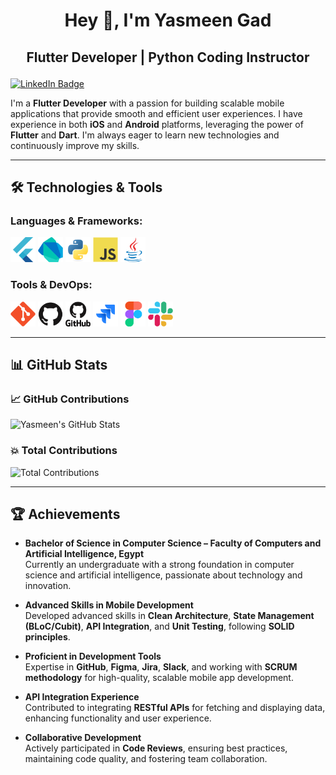 # <p align="center">Hey 👋, I'm Yasmeen Gad</p>

## <p align="center">Flutter Developer | Python Coding Instructor</p>

[![LinkedIn Badge](https://img.shields.io/badge/LinkedIn-Yasmeen%20Gad-blue?style=flat&logo=linkedin&logoColor=white)](linkedin.com/in/yasmin-gad-252316287)

I'm a **Flutter Developer** with a passion for building scalable mobile applications that provide smooth and efficient user experiences. I have experience in both **iOS** and **Android** platforms, leveraging the power of **Flutter** and **Dart**. I'm always eager to learn new technologies and continuously improve my skills.

---

## 🛠️ Technologies & Tools

### Languages & Frameworks:
<p align="start">
  <img src="https://raw.githubusercontent.com/devicons/devicon/master/icons/flutter/flutter-original.svg" alt="Flutter" width="40" height="40" />
  <img src="https://raw.githubusercontent.com/devicons/devicon/master/icons/dart/dart-original.svg" alt="Dart" width="40" height="40" />
  <img src="https://raw.githubusercontent.com/devicons/devicon/master/icons/python/python-original.svg" alt="Python" width="40" height="40" />
  <img src="https://raw.githubusercontent.com/devicons/devicon/master/icons/javascript/javascript-original.svg" alt="JavaScript" width="40" height="40" />
  <img src="https://raw.githubusercontent.com/devicons/devicon/master/icons/java/java-original.svg" alt="Java" width="40" height="40" />
</p>

### Tools & DevOps:
<p align="start">
  <img src="https://raw.githubusercontent.com/devicons/devicon/master/icons/git/git-original.svg" alt="Git" width="40" height="40" />
  <img src="https://raw.githubusercontent.com/devicons/devicon/master/icons/github/github-original.svg" alt="GitHub" width="40" height="40" />
  <img src="https://raw.githubusercontent.com/devicons/devicon/master/icons/github/github-original-wordmark.svg" alt="GitHub Actions" width="40" height="40" />
  <img src="https://raw.githubusercontent.com/devicons/devicon/master/icons/jira/jira-original.svg" alt="Jira" width="40" height="40" />
  <img src="https://raw.githubusercontent.com/devicons/devicon/master/icons/figma/figma-original.svg" alt="Figma" width="40" height="40" />
  <img src="https://raw.githubusercontent.com/devicons/devicon/master/icons/slack/slack-original.svg" alt="Slack" width="40" height="40" />
</p>

---

## 📊 GitHub Stats

### 📈 GitHub Contributions
![Yasmeen's GitHub Stats](https://github-readme-stats.vercel.app/api?username=YasmeenGad&show_icons=true&count_private=true&theme=radical)

### 💥 Total Contributions
![Total Contributions](https://github-readme-streak-stats.herokuapp.com/?user=YasmeenGad&theme=radical)

---

## 🏆 Achievements

- **Bachelor of Science in Computer Science – Faculty of Computers and Artificial Intelligence, Egypt**  
  Currently an undergraduate with a strong foundation in computer science and artificial intelligence, passionate about technology and innovation.

- **Advanced Skills in Mobile Development**  
  Developed advanced skills in **Clean Architecture**, **State Management (BLoC/Cubit)**, **API Integration**, and **Unit Testing**, following **SOLID principles**.

- **Proficient in Development Tools**  
  Expertise in **GitHub**, **Figma**, **Jira**, **Slack**, and working with **SCRUM methodology** for high-quality, scalable mobile app development.

- **API Integration Experience**  
  Contributed to integrating **RESTful APIs** for fetching and displaying data, enhancing functionality and user experience.

- **Collaborative Development**  
  Actively participated in **Code Reviews**, ensuring best practices, maintaining code quality, and fostering team collaboration.

